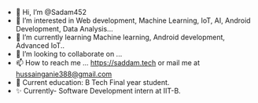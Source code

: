 - 👋 Hi, I’m @Sadam452
- 👀 I’m interested in Web development, Machine Learning, IoT, AI, Android Development, Data Analysis...
- 🌱 I’m currently learning Machine learning, Android development, Advanced IoT..
- 💞️ I’m looking to collaborate on ...
- 📫 How to reach me ... https://saddam.tech or mail me at hussainganie388@gmail.com
- 🙌 Current education: B Tech Final year student.
- ✨ Currently- Software Development intern at IIT-B.
<!---
Sadam452/Sadam452 is a ✨ special ✨ repository because its `README.md` (this file) appears on your GitHub profile.
You can click the Preview link to take a look at your changes.
--->
